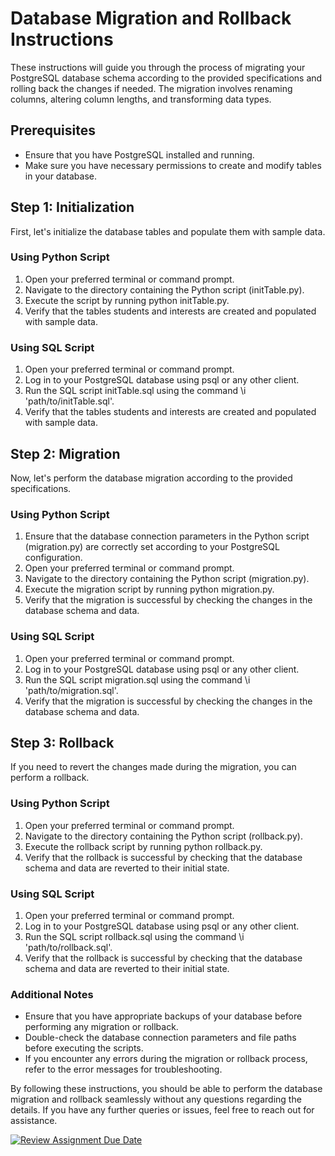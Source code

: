 # Database Migration and Rollback Instructions
These instructions will guide you through the process of migrating your PostgreSQL database schema according to the provided specifications and rolling back the changes if needed. The migration involves renaming columns, altering column lengths, and transforming data types.

## Prerequisites
- Ensure that you have PostgreSQL installed and running.
- Make sure you have necessary permissions to create and modify tables in your database.


## Step 1: Initialization
First, let's initialize the database tables and populate them with sample data.

### Using Python Script
1. Open your preferred terminal or command prompt.
2. Navigate to the directory containing the Python script (initTable.py).
3. Execute the script by running python initTable.py.
4. Verify that the tables students and interests are created and populated with sample data.

### Using SQL Script
1. Open your preferred terminal or command prompt.
2. Log in to your PostgreSQL database using psql or any other client.
3. Run the SQL script initTable.sql using the command \i 'path/to/initTable.sql'.
4. Verify that the tables students and interests are created and populated with sample data.


## Step 2: Migration
Now, let's perform the database migration according to the provided specifications.

### Using Python Script
1. Ensure that the database connection parameters in the Python script (migration.py) are correctly set according to your PostgreSQL configuration.
2. Open your preferred terminal or command prompt.
3. Navigate to the directory containing the Python script (migration.py).
4. Execute the migration script by running python migration.py.
5. Verify that the migration is successful by checking the changes in the database schema and data.

### Using SQL Script
1. Open your preferred terminal or command prompt.
2. Log in to your PostgreSQL database using psql or any other client.
3. Run the SQL script migration.sql using the command \i 'path/to/migration.sql'.
4. Verify that the migration is successful by checking the changes in the database schema and data.


## Step 3: Rollback
If you need to revert the changes made during the migration, you can perform a rollback.

### Using Python Script
1. Open your preferred terminal or command prompt.
2. Navigate to the directory containing the Python script (rollback.py).
3. Execute the rollback script by running python rollback.py.
4. Verify that the rollback is successful by checking that the database schema and data are reverted to their initial state.

### Using SQL Script
1. Open your preferred terminal or command prompt.
2. Log in to your PostgreSQL database using psql or any other client.
3. Run the SQL script rollback.sql using the command \i 'path/to/rollback.sql'.
4. Verify that the rollback is successful by checking that the database schema and data are reverted to their initial state.

### Additional Notes

* Ensure that you have appropriate backups of your database before performing any migration or rollback.
* Double-check the database connection parameters and file paths before executing the scripts.
* If you encounter any errors during the migration or rollback process, refer to the error messages for troubleshooting.

By following these instructions, you should be able to perform the database migration and rollback seamlessly without any questions regarding the details. If you have any further queries or issues, feel free to reach out for assistance.


[![Review Assignment Due Date](https://classroom.github.com/assets/deadline-readme-button-24ddc0f5d75046c5622901739e7c5dd533143b0c8e959d652212380cedb1ea36.svg)](https://classroom.github.com/a/JwSLLxUh)
